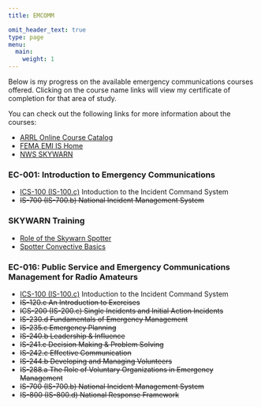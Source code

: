 ```yaml
---
title: EMCOMM

omit_header_text: true
type: page
menu:
  main:
    weight: 1
---
```

Below is my progress on the available emergency communications courses offered. Clicking on the
course name links will view my certificate of completion for that area of study.

You can check out the following links for more information about the courses:

* [ARRL Online Course Catalog](http://www.arrl.org/online-course-catalog)
* [FEMA EMI IS Home](https://training.fema.gov/is/)
* [NWS SKYWARN](https://www.weather.gov/SKYWARN)

### EC-001: Introduction to Emergency Communications

* [ICS-100 (IS-100.c)](/certs/IS-100.C_certificate.pdf) Intoduction to the Incident Command System
* ~~IS-700 (IS-700.b) National Incident Management System~~

### SKYWARN Training

* [Role of the Skywarn Spotter](/certs/RoleSkywarnSpotter.pdf)
* [Spotter Convective Basics](/certs/SkywarnSpotterConvectiveBasics.pdf)

### EC-016: Public Service and Emergency Communications Management for Radio Amateurs

* [ICS-100 (IS-100.c)](/certs/IS-100.C_certificate.pdf) Intoduction to the Incident Command System
* ~~IS-120.c An Introduction to Exercises~~
* ~~ICS-200 (IS-200.c) Single Incidents and Initial Action Incidents~~
* ~~IS-230.d Fundamentals of Emergency Management~~
* ~~IS-235.c Emergency Planning~~
* ~~IS-240.b Leadership & Influence~~
* ~~IS-241.c Decision Making & Problem Solving~~
* ~~IS-242.c Effective Communication~~
* ~~IS-244.b Developing and Managing Volunteers~~
* ~~IS-288.a The Role of Voluntary Organizations in Emergency Management~~
* ~~IS-700 (IS-700.b) National Incident Management System~~
* ~~IS-800 (IS-800.d) National Response Framework~~
